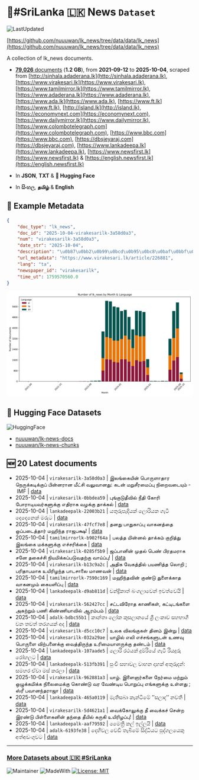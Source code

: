 # 📄#SriLanka 🇱🇰 News `Dataset`

![LastUpdated](https://img.shields.io/badge/last_updated-2025--10--04_15:18:43-green)

[https://github.com/nuuuwan/lk_news/tree/data/data/lk_news](https://github.com/nuuuwan/lk_news/tree/data/data/lk_news)

A collection of lk_news documents.

- [**79,026** documents](https://github.com/nuuuwan/lk_news/tree/data/data/lk_news) (**1.2 GB**), from **2021-09-12** to **2025-10-04**, scraped from [http://sinhala.adaderana.lk](http://sinhala.adaderana.lk), [https://www.virakesari.lk](https://www.virakesari.lk), [https://www.tamilmirror.lk](https://www.tamilmirror.lk), [https://www.adaderana.lk](https://www.adaderana.lk), [https://www.ada.lk](https://www.ada.lk), [https://www.ft.lk](https://www.ft.lk), [http://island.lk](http://island.lk), [https://economynext.com](https://economynext.com), [https://www.dailymirror.lk](https://www.dailymirror.lk), [https://www.colombotelegraph.com](https://www.colombotelegraph.com), [https://www.bbc.com](https://www.bbc.com), [https://dbsjeyaraj.com](https://dbsjeyaraj.com), [https://www.lankadeepa.lk](https://www.lankadeepa.lk), [https://www.newsfirst.lk](https://www.newsfirst.lk) & [https://english.newsfirst.lk](https://english.newsfirst.lk)

- In **JSON**, **TXT** & **🤗 Hugging Face**

- In **සිංහල**, **தமிழ்** & **English**

## 📝 Example Metadata

```json
{
    "doc_type": "lk_news",
    "doc_id": "2025-10-04-virakesarilk-3a58d0a3",
    "num": "virakesarilk-3a58d0a3",
    "date_str": "2025-10-04",
    "description": "\u0b87\u0bb2\u0b99\u0bcd\u0b95\u0bc8\u0baf\u0bbf\u0ba9\u0bcd \u0baa\u0bca\u0bb0\u0bc1\u0bb3\u0bbe\u0ba4\u0bbe\u0bb0 \u0ba8\u0bc6\u0bb0\u0bc1\u0b95\u0bcd\u0b95\u0b9f\u0bbf\u0b95\u0bcd\u0b95\u0bc1\u0baa\u0bcd \u0baa\u0bbf\u0ba9\u0bcd\u0ba9\u0bb0\u0bbe\u0ba9 \u0bae\u0bc0\u0b9f\u0bcd\u0b9a\u0bbf \u0bb5\u0bb2\u0bc1\u0bb5\u0bbe\u0ba9\u0ba4\u0bc1: \u0b95\u0b9f\u0ba9\u0bcd \u0bae\u0bb1\u0bc1\u0b9a\u0bc0\u0bb0\u0bae\u0bc8\u0baa\u0bcd\u0baa\u0bc1 \u0ba8\u0bbf\u0bb1\u0bc8\u0bb5\u0b9f\u0bc8\u0baf\u0bc1\u0bae\u0bcd -\u00a0IMF",
    "url_metadata": "https://www.virakesari.lk/article/226881",
    "lang": "ta",
    "newspaper_id": "virakesarilk",
    "time_ut": 1759570560.0
}
```

![Chart](https://raw.githubusercontent.com/nuuuwan/lk_news/refs/heads/data/data/lk_news/docs_by_month_and_lang.png)

## 🤗 Hugging Face Datasets

![HuggingFace](https://img.shields.io/badge/-HuggingFace-FDEE21?style=for-the-badge&logo=HuggingFace)

- [nuuuwan/lk-news-docs](https://huggingface.co/datasets/nuuuwan/lk-news-docs)
- [nuuuwan/lk-news-chunks](https://huggingface.co/datasets/nuuuwan/lk-news-chunks)

## 🆕 20 Latest documents

- 2025-10-04 | `virakesarilk-3a58d0a3` | இலங்கையின் பொருளாதார நெருக்கடிக்குப் பின்னரான மீட்சி வலுவானது: கடன் மறுசீரமைப்பு நிறைவடையும் - IMF | [data](https://github.com/nuuuwan/lk_news/tree/data/data/lk_news/2020s/2025/2025-10-04-virakesarilk-3a58d0a3)
- 2025-10-04 | `virakesarilk-0bbdea59` | புங்குடுதீவில் நீதி கோரி போராடியவர்களுக்கு எதிராக வழக்கு தாக்கல் | [data](https://github.com/nuuuwan/lk_news/tree/data/data/lk_news/2020s/2025/2025-10-04-virakesarilk-0bbdea59)
- 2025-10-04 | `lankadeepalk-22003b21` | යතුරුපැදියක් ලොරියක ගැටී දෙදෙනෙක් මරුට | [data](https://github.com/nuuuwan/lk_news/tree/data/data/lk_news/2020s/2025/2025-10-04-lankadeepalk-22003b21)
- 2025-10-04 | `virakesarilk-47fcf7e8` | தனது பாதுகாப்பு வாகனத்தை ஒப்படைத்தார் மஹிந்த ராஜபக்ஷ! | [data](https://github.com/nuuuwan/lk_news/tree/data/data/lk_news/2020s/2025/2025-10-04-virakesarilk-47fcf7e8)
- 2025-10-04 | `tamilmirrorlk-b902f64a` | பலத்த மின்னல் தாக்கம் குறித்து இலங்கை மக்களுக்கு எச்சரிக்கை | [data](https://github.com/nuuuwan/lk_news/tree/data/data/lk_news/2020s/2025/2025-10-04-tamilmirrorlk-b902f64a)
- 2025-10-04 | `virakesarilk-0285f5b9` | ஜப்பானின் முதல் பெண் பிரதமராக சனே தகைச்சி நியமிக்கப்படுவதற்கு வாய்ப்பு! | [data](https://github.com/nuuuwan/lk_news/tree/data/data/lk_news/2020s/2025/2025-10-04-virakesarilk-0285f5b9)
- 2025-10-04 | `virakesarilk-b13c9a2c` | அதிக வேகத்தில் பயணித்த லொறி ; பரிதாபமாக உயிரிழந்த பாடசாலை மாணவன் | [data](https://github.com/nuuuwan/lk_news/tree/data/data/lk_news/2020s/2025/2025-10-04-virakesarilk-b13c9a2c)
- 2025-10-04 | `tamilmirrorlk-7590c169` | மஹிந்தவின் குண்டு துளைக்காத வாகனமும் கையளிப்பு | [data](https://github.com/nuuuwan/lk_news/tree/data/data/lk_news/2020s/2025/2025-10-04-tamilmirrorlk-7590c169)
- 2025-10-04 | `lankadeepalk-d9ab811d` | චන්ද්‍රිකාත් බංගලාවෙන් ඉවත්වෙයි | [data](https://github.com/nuuuwan/lk_news/tree/data/data/lk_news/2020s/2025/2025-10-04-lankadeepalk-d9ab811d)
- 2025-10-04 | `virakesarilk-562427cc` | சட்டவிரோத காணிகள்,  கட்டிடங்களை அகற்றும் பணி கிண்ணியாவில் ஆரம்பம் | [data](https://github.com/nuuuwan/lk_news/tree/data/data/lk_news/2020s/2025/2025-10-04-virakesarilk-562427cc)
- 2025-10-04 | `adalk-bdbc55b1` | කාන්තා ලෝක කුසලානයේ ශ්‍රී ලංකාව සහභාගී වන තවත් තරගයක් අද | [data](https://github.com/nuuuwan/lk_news/tree/data/data/lk_news/2020s/2025/2025-10-04-adalk-bdbc55b1)
- 2025-10-04 | `virakesarilk-d5cc10c7` | உலக விலங்குகள் தினம் இன்று | [data](https://github.com/nuuuwan/lk_news/tree/data/data/lk_news/2020s/2025/2025-10-04-virakesarilk-d5cc10c7)
- 2025-10-04 | `virakesarilk-032a29ae` | யாழில் எலி எச்சங்களுடன் உணவு பொருளை விற்பனைக்கு வைத்திருந்த உரிமையாளருக்கு தண்டம் | [data](https://github.com/nuuuwan/lk_news/tree/data/data/lk_news/2020s/2025/2025-10-04-virakesarilk-032a29ae)
- 2025-10-04 | `lankadeepalk-107aade5` | ලොරි රථයක් දුම්රියේ ගැටී රියදුරු රෝහලට | [data](https://github.com/nuuuwan/lk_news/tree/data/data/lk_news/2020s/2025/2025-10-04-lankadeepalk-107aade5)
- 2025-10-04 | `lankadeepalk-513fb391` | පුංචි සභාවල වාහන දාහක් අතුරුදන්: සමහර ඒවා මස් කරලා | [data](https://github.com/nuuuwan/lk_news/tree/data/data/lk_news/2020s/2025/2025-10-04-lankadeepalk-513fb391)
- 2025-10-04 | `virakesarilk-962881a3` | யாழ். இளைஞர்களை நேர்மை மற்றும் ஒழுக்கமிக்க நிலைமைக்கு கொண்டு வர வேண்டிய பொறுப்பு எங்களுக்கு உள்ளது ; ஸ்ரீ பவானந்தராஜா | [data](https://github.com/nuuuwan/lk_news/tree/data/data/lk_news/2020s/2025/2025-10-04-virakesarilk-962881a3)
- 2025-10-04 | `lankadeepalk-465a0119` | මැතිසබා  කැන්ටිමේ ’’සලාද’’  නවතී | [data](https://github.com/nuuuwan/lk_news/tree/data/data/lk_news/2020s/2025/2025-10-04-lankadeepalk-465a0119)
- 2025-10-04 | `virakesarilk-5d4621a1` | வைக்கோலுக்கு தீ வைக்கச் சென்ற இரண்டு பிள்ளைகனின் தந்தை தீயில் கருகி உயிரிழப்பு! | [data](https://github.com/nuuuwan/lk_news/tree/data/data/lk_news/2020s/2025/2025-10-04-virakesarilk-5d4621a1)
- 2025-10-04 | `lankadeepalk-aaf79592` | මෛත්‍රී කල් ඉල්ලයි | [data](https://github.com/nuuuwan/lk_news/tree/data/data/lk_news/2020s/2025/2025-10-04-lankadeepalk-aaf79592)
- 2025-10-04 | `adalk-6193fe38` | දෙහිවල වෙඩි තැබීමේ සිද්ධියට පුද්ගලයෙකු අත්අඩංගුවට | [data](https://github.com/nuuuwan/lk_news/tree/data/data/lk_news/2020s/2025/2025-10-04-adalk-6193fe38)

---

### [More Datasets about 🇱🇰 #SriLanka](https://github.com/nuuuwan/lk_datasets)

![Maintainer](https://img.shields.io/badge/maintainer-nuuuwan-red)
![MadeWith](https://img.shields.io/badge/made_with-python-blue)
[![License: MIT](https://img.shields.io/badge/License-MIT-yellow.svg)](https://opensource.org/licenses/MIT)
